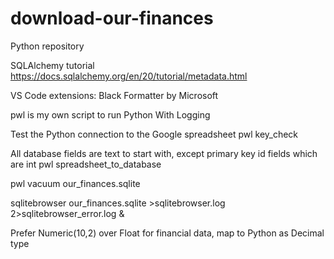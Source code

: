 # download-our-finances
Python repository

SQLAlchemy tutorial
https://docs.sqlalchemy.org/en/20/tutorial/metadata.html

VS Code extensions:
Black Formatter by Microsoft

pwl is my own script to run Python With Logging

Test the Python connection to the Google spreadsheet
pwl key_check

All database fields are text to start with, except primary key id fields which are int
pwl spreadsheet_to_database

pwl vacuum our_finances.sqlite

sqlitebrowser our_finances.sqlite >sqlitebrowser.log 2>sqlitebrowser_error.log &

Prefer Numeric(10,2) over Float for financial data, map to Python as Decimal type
